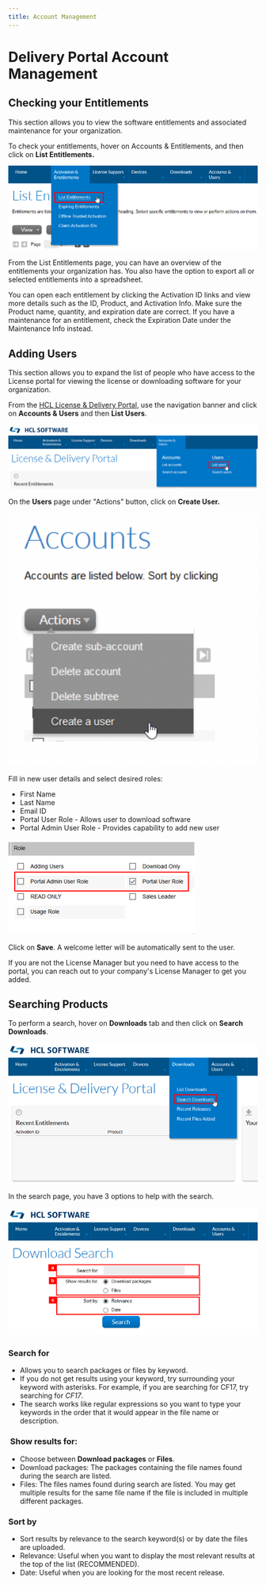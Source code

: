 ```yaml
---
title: Account Management
---
```

# Delivery Portal Account Management

## Checking your Entitlements

This section allows you to view the software entitlements and associated maintenance for your organization.

To check your entitlements, hover on Accounts & Entitlements, and then click on **List Entitlements.**

![List entitlements](images/common1.png)

From the List Entitlements page, you can have an overview of the entitlements your organization has. You also have the option to export all or selected entitlements into a spreadsheet.

You can open each entitlement by clicking the Activation ID links and view more details such as the ID, Product, and Activation Info. Make sure the Product name, quantity, and expiration date are correct. If you have a maintenance for an entitlement, check the Expiration Date under the Maintenance Info instead.

## Adding Users

This section allows you to expand the list of people who have access to the License portal for viewing the license or downloading software for your organization.

From the [HCL License & Delivery Portal](https://hclsoftware.flexnetoperations.com/flexnet/operationsportal/startPage.do), use the navigation banner and click on **Accounts & Users** and then **List Users**.  

![List users](images/common2.png)

On the **Users** page under "Actions" button, click on **Create User.**

![Create user](images/common3.png)

Fill in new user details and select desired roles:

* First Name
* Last Name
* Email ID
* Portal User Role - Allows user to download software
* Portal Admin User Role - Provides capability to add new user

![New user details](images/common4.png)

Click on **Save**. A welcome letter will be automatically sent to the user.

If you are not the License Manager but you need to have access to the portal, you can reach out to your company's License Manager to get you added.

## Searching Products

To perform a search, hover on **Downloads** tab and then click on **Search Downloads**.

![Search downloads](images/common5.png)

In the search page, you have 3 options to help with the search.

![Search options](images/common6.png)

### Search for

* Allows you to search packages or files by keyword.
* If you do not get results using your keyword, try surrounding your keyword with asterisks. For example, if you are searching for CF17, try searching for *CF17*.
* The search works like regular expressions so you want to type your keywords in the order that it would appear in the file name or description.

###  Show results for:

* Choose between **Download packages** or **Files**.
* Download packages: The packages containing the file names found during the search are listed.
* Files: The files names found during search are listed. You may get multiple results for the same file name if the file is included in multiple different packages.

### Sort by

* Sort results by relevance to the search keyword(s) or by date the files are uploaded.
* Relevance: Useful when you want to display the most relevant results at the top of the list (RECOMMENDED).
* Date: Useful when you are looking for the most recent release.
